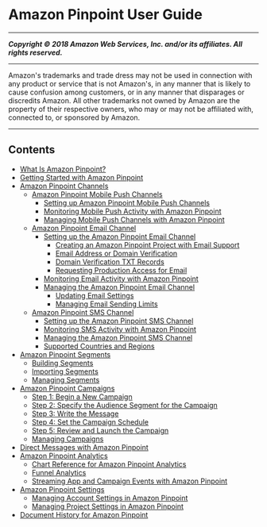 # Amazon Pinpoint User Guide

-----
*****Copyright &copy; 2018 Amazon Web Services, Inc. and/or its affiliates. All rights reserved.*****

-----
Amazon's trademarks and trade dress may not be used in 
     connection with any product or service that is not Amazon's, 
     in any manner that is likely to cause confusion among customers, 
     or in any manner that disparages or discredits Amazon. All other 
     trademarks not owned by Amazon are the property of their respective
     owners, who may or may not be affiliated with, connected to, or 
     sponsored by Amazon.

-----
## Contents
+ [What Is Amazon Pinpoint?](welcome.md)
+ [Getting Started with Amazon Pinpoint](gettingstarted.md)
+ [Amazon Pinpoint Channels](channels.md)
   + [Amazon Pinpoint Mobile Push Channels](channels-mobile.md)
      + [Setting up Amazon Pinpoint Mobile Push Channels](channels-mobile-setup.md)
      + [Monitoring Mobile Push Activity with Amazon Pinpoint](channels-mobile-monitor.md)
      + [Managing Mobile Push Channels with Amazon Pinpoint](channels-mobile-manage.md)
   + [Amazon Pinpoint Email Channel](channels-email.md)
      + [Setting up the Amazon Pinpoint Email Channel](channels-email-setup.md)
         + [Creating an Amazon Pinpoint Project with Email Support](channels-email-setup-create.md)
         + [Email Address or Domain Verification](channels-email-manage-verify.md)
         + [Domain Verification TXT Records](channels-email-setup-txt-record.md)
         + [Requesting Production Access for Email](channels-email-setup-production-access.md)
      + [Monitoring Email Activity with Amazon Pinpoint](channels-email-monitor.md)
      + [Managing the Amazon Pinpoint Email Channel](channels-email-manage.md)
         + [Updating Email Settings](channels-email-manage-update.md)
         + [Managing Email Sending Limits](channels-email-manage-limits.md)
   + [Amazon Pinpoint SMS Channel](channels-sms.md)
      + [Setting up the Amazon Pinpoint SMS Channel](channels-sms-setup.md)
      + [Monitoring SMS Activity with Amazon Pinpoint](channels-sms-monitor.md)
      + [Managing the Amazon Pinpoint SMS Channel](channels-sms-manage.md)
      + [Supported Countries and Regions](channels-sms-countries.md)
+ [Amazon Pinpoint Segments](segments.md)
   + [Building Segments](segments-building.md)
   + [Importing Segments](segments-importing.md)
   + [Managing Segments](segments-managing.md)
+ [Amazon Pinpoint Campaigns](campaigns.md)
   + [Step 1: Begin a New Campaign](campaigns-begin.md)
   + [Step 2: Specify the Audience Segment for the Campaign](campaigns-segment.md)
   + [Step 3: Write the Message](campaigns-message.md)
   + [Step 4: Set the Campaign Schedule](campaigns-schedule.md)
   + [Step 5: Review and Launch the Campaign](campaigns-review.md)
   + [Managing Campaigns](campaigns-managing.md)
+ [Direct Messages with Amazon Pinpoint](messages.md)
+ [Amazon Pinpoint Analytics](analytics.md)
   + [Chart Reference for Amazon Pinpoint Analytics](analytics-charts.md)
   + [Funnel Analytics](analytics-funnels.md)
   + [Streaming App and Campaign Events with Amazon Pinpoint](analytics-streaming.md)
+ [Amazon Pinpoint Settings](settings.md)
   + [Managing Account Settings in Amazon Pinpoint](settings-account.md)
   + [Managing Project Settings in Amazon Pinpoint](settings-project.md)
+ [Document History for Amazon Pinpoint](doc-history.md)